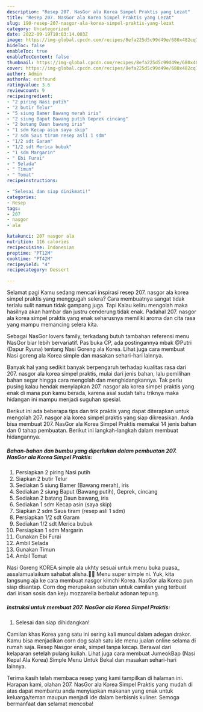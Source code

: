 ```yaml
---
description: "Resep 207. NasGor ala Korea Simpel Praktis yang Lezat"
title: "Resep 207. NasGor ala Korea Simpel Praktis yang Lezat"
slug: 190-resep-207-nasgor-ala-korea-simpel-praktis-yang-lezat
category: Uncategorized
date: 2022-09-19T10:03:14.003Z
image: https://img-global.cpcdn.com/recipes/8efa225d5c99d49e/680x482cq70/207-nasgor-ala-korea-simpel-praktis-foto-resep-utama.jpg
hideToc: false
enableToc: true
enableTocContent: false
thumbnail: https://img-global.cpcdn.com/recipes/8efa225d5c99d49e/680x482cq70/207-nasgor-ala-korea-simpel-praktis-foto-resep-utama.jpg
cover: https://img-global.cpcdn.com/recipes/8efa225d5c99d49e/680x482cq70/207-nasgor-ala-korea-simpel-praktis-foto-resep-utama.jpg
author: Admin
authorAv: notfound
ratingvalue: 3.6
reviewcount: 9
recipeingredient:
- "2 piring Nasi putih"
- "2 butir Telur"
- "5 siung Bamer Bawang merah iris"
- "2 siung Baput Bawang putih Geprek cincang"
- "2 batang Daun bawang iris"
- "1 sdm Kecap asin saya skip"
- "2 sdm Saus tiram resep asli 1 sdm"
- "1/2 sdt Garam"
- "1/2 sdt Merica bubuk"
- "1 sdm Margarin"
- " Ebi Furai"
- " Selada"
- " Timun"
- " Tomat"
recipeinstructions:

- "Selesai dan siap dinikmati!"
categories:
- Resep
tags:
- 207
- nasgor
- ala

katakunci: 207 nasgor ala 
nutrition: 116 calories
recipecuisine: Indonesian
preptime: "PT12M"
cooktime: "PT42M"
recipeyield: "4"
recipecategory: Dessert

---
```



Selamat pagi Kamu sedang mencari inspirasi resep 207. nasgor ala korea simpel praktis yang menggugah selera? Cara membuatnya sangat tidak terlalu sulit namun tidak gampang juga. Tapi Kalau keliru mengolah maka hasilnya akan hambar dan justru cenderung tidak enak. Padahal 207. nasgor ala korea simpel praktis yang enak seharusnya memiliki aroma dan cita rasa yang mampu memancing selera kita.


Sebagai NasGor lovers family, terkadang butuh tambahan referensi menu NasGor biar lebih bervariatif. Pas buka CP, ada postingannya mbak @Putri (Dapur Ryuna) tentang Nasi Goreng ala Korea. Lihat juga cara membuat Nasi goreng ala Korea simple dan masakan sehari-hari lainnya.

Banyak hal yang sedikit banyak berpengaruh terhadap kualitas rasa dari 207. nasgor ala korea simpel praktis, mulai dari jenis bahan, lalu pemilihan bahan segar hingga cara mengolah dan menghidangkannya. Tak perlu pusing kalau hendak menyiapkan 207. nasgor ala korea simpel praktis yang enak di mana pun kamu berada, karena asal sudah tahu triknya maka hidangan ini mampu menjadi suguhan spesial.


Berikut ini ada beberapa tips dan trik praktis yang dapat diterapkan untuk mengolah 207. nasgor ala korea simpel praktis yang siap dikreasikan. Anda bisa membuat 207. NasGor ala Korea Simpel Praktis memakai 14 jenis bahan dan 0 tahap pembuatan. Berikut ini langkah-langkah dalam membuat hidangannya.

<!--inarticleads1-->

##### Bahan-bahan dan bumbu yang diperlukan dalam pembuatan 207. NasGor ala Korea Simpel Praktis:

1. Persiapkan 2 piring Nasi putih
1. Siapkan 2 butir Telur
1. Sediakan 5 siung Bamer (Bawang merah), iris
1. Sediakan 2 siung Baput (Bawang putih), Geprek, cincang
1. Sediakan 2 batang Daun bawang, iris
1. Sediakan 1 sdm Kecap asin (saya skip)
1. Siapkan 2 sdm Saus tiram (resep asli 1 sdm)
1. Persiapkan 1/2 sdt Garam
1. Sediakan 1/2 sdt Merica bubuk
1. Persiapkan 1 sdm Margarin
1. Gunakan  Ebi Furai
1. Ambil  Selada
1. Gunakan  Timun
1. Ambil  Tomat


Nasi Goreng KOREA simple ala ukhty sesuai untuk menu buka puasa_ assalamualaikum sahabat alisha.🤗😍 Menu super simple ni. Yuk, kita langsung aja ke cara membuat nasgor kimchi Korea. NasGor ala Korea pun siap disantap. Corn dog merupakan sebutan untuk camilan yang terbuat dari irisan sosis dan keju mozzarella berbalut adonan tepung. 

<!--inarticleads2-->

##### Instruksi untuk membuat 207. NasGor ala Korea Simpel Praktis:


1. Selesai dan siap dihidangkan!

Camilan khas Korea yang satu ini sering kali muncul dalam adegan drakor. Kamu bisa menjadikan corn dog salah satu ide menu jualan online selama di rumah saja. Resep Nasgor enak, simpel tanpa kecap. Berawal dari kelaparan setelah pulang kuliah. Lihat juga cara membuat JumeokBap (Nasi Kepal Ala Korea) Simple Menu Untuk Bekal dan masakan sehari-hari lainnya. 

Terima kasih telah membaca resep yang kami tampilkan di halaman ini. Harapan kami, olahan 207. NasGor ala Korea Simpel Praktis yang mudah di atas dapat membantu anda menyiapkan makanan yang enak untuk keluarga/teman maupun menjadi ide dalam berbisnis kuliner. Semoga bermanfaat dan selamat mencoba!
